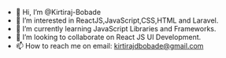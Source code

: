 - 👋 Hi, I’m @Kirtiraj-Bobade
- 👀 I’m interested in ReactJS,JavaScript,CSS,HTML and Laravel.
- 🌱 I’m currently learning JavaScript Libraries and Frameworks.
- 💞️ I’m looking to collaborate on React JS UI Development.
- 📫 How to reach me on email: kirtirajdbobade@gmail.com

<!---
Kirtiraj-Bobade/Kirtiraj-Bobade is a ✨ special ✨ repository because its `README.md` (this file) appears on your GitHub profile.
You can click the Preview link to take a look at your changes.
--->

